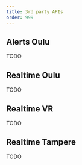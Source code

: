 ```yaml
---
title: 3rd party APIs
order: 999
---
```


## Alerts Oulu
TODO

## Realtime Oulu
TODO

## Realtime VR
TODO

## Realtime Tampere
TODO
